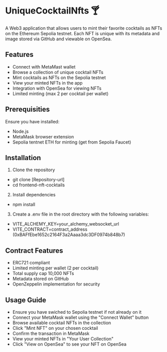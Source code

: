 # UniqueCocktailNfts 🍸

A Web3 application that allows users to mint their favorite cocktails as NFTs on  the Ethereum Sepolia testnet. Each NFT is unique with its metadata and image stored via GitHub and viewable on OpenSea.

## Features

- Connect with MetaMast wallet
- Browse a collection of unique cocktail NFTs
- Mint cocktails as NFTs on the Sepolia testnet
- View your minted NFTs in the app
- Integration with OpenSea for viewing NFTs
- Limited minting (max 2 per cocktail per wallet)

## Prerequisities 

Ensure you have installed:

- Node.js
- MetaMask browser extension
- Sepolia tentnet ETH for minting (get from Sepolia Faucet)

## Installation 

1. Clone the repository

- git clone [Repository-url]
- cd frontend-nft-cocktails

2. Install dependencies

- npm install

3. Create a .env file in the root directory with the following variables:

- VITE_ALCHEMY_KEY=your_alchemy_websocket_url
- VITE_CONTRACT=contract_address (0xBAFfEbe1652c2164F3a2Aaaa3dc3DF0974b848b7)


## Contract Features

- ERC721 compliant
- Limited minting per wallet (2 per cocktail)
- Total supply cap 10,000 NFTs
- Metadata stored on GitHub
- OpenZeppelin implementation for security


## Usage Guide

- Ensure you have swiched to Sepolia testnet if not already on it
- Connect your MetaMask wallet using the "Connect Wallet" button
- Browse available cocktail NFTs in the collection
- Click "Mint NFT" on your chosen cocktail
- Confirm the transaction in MetaMask
- View your minted NFTs in "Your User Collection"
- Click "View on OpenSea" to see your NFT on OpenSea


